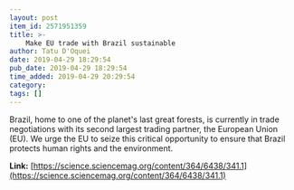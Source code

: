 ```yaml
---
layout: post
item_id: 2571951359
title: >-
    Make EU trade with Brazil sustainable
author: Tatu D'Oquei
date: 2019-04-29 18:29:54
pub_date: 2019-04-29 18:29:54
time_added: 2019-04-29 20:29:54
category: 
tags: []
---
```


Brazil, home to one of the planet's last great forests, is currently in trade negotiations with its second largest trading partner, the European Union (EU). We urge the EU to seize this critical opportunity to ensure that Brazil protects human rights and the environment.

**Link:** [https://science.sciencemag.org/content/364/6438/341.1](https://science.sciencemag.org/content/364/6438/341.1)

